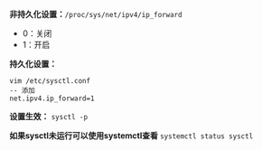 **非持久化设置：**`/proc/sys/net/ipv4/ip_forward`
- 0：关闭
- 1：开启

**持久化设置：**
```
vim /etc/sysctl.conf
-- 添加
net.ipv4.ip_forward=1
```

**设置生效：** `sysctl -p`

**如果sysctl未运行可以使用systemctl查看**
`systemctl status sysctl`
